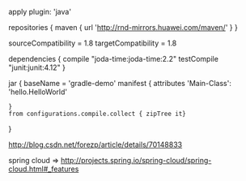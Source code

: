 apply plugin: 'java'

repositories {
	maven {
		url 'http://rnd-mirrors.huawei.com/maven/'
	}
}

sourceCompatibility = 1.8
targetCompatibility = 1.8

dependencies {
    compile "joda-time:joda-time:2.2"
    testCompile "junit:junit:4.12"
}

jar {
    baseName = 'gradle-demo'
	manifest {
        attributes 'Main-Class': 'hello.HelloWorld'
		
    }
	from configurations.compile.collect { zipTree it}
}

http://blog.csdn.net/forezp/article/details/70148833

spring cloud => http://projects.spring.io/spring-cloud/spring-cloud.html#_features
